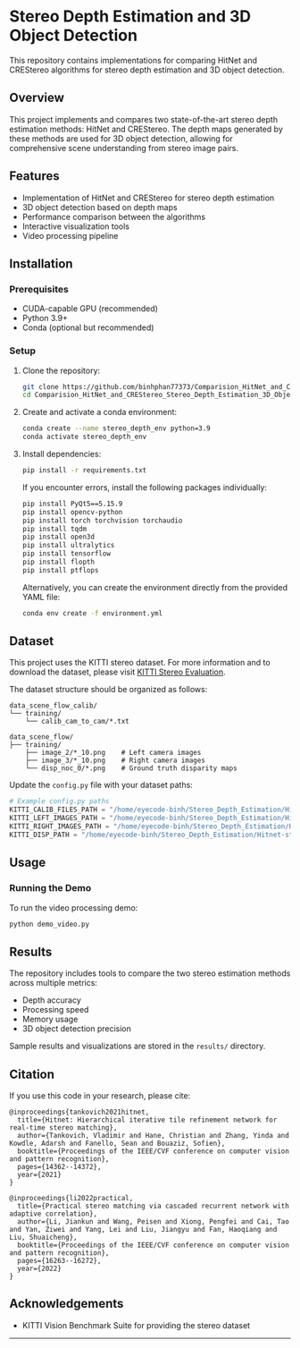 # Stereo Depth Estimation and 3D Object Detection

This repository contains implementations for comparing HitNet and CREStereo algorithms for stereo depth estimation and 3D object detection.

## Overview

This project implements and compares two state-of-the-art stereo depth estimation methods: HitNet and CREStereo. The depth maps generated by these methods are used for 3D object detection, allowing for comprehensive scene understanding from stereo image pairs.

## Features

- Implementation of HitNet and CREStereo for stereo depth estimation
- 3D object detection based on depth maps
- Performance comparison between the algorithms
- Interactive visualization tools
- Video processing pipeline

## Installation

### Prerequisites

- CUDA-capable GPU (recommended)
- Python 3.9+
- Conda (optional but recommended)

### Setup

1. Clone the repository:
   ```bash
   git clone https://github.com/binhphan77373/Comparision_HitNet_and_CREStereo_Stereo_Depth_Estimation_3D_Object_Detection.git
   cd Comparision_HitNet_and_CREStereo_Stereo_Depth_Estimation_3D_Object_Detection
   ```

2. Create and activate a conda environment:
   ```bash
   conda create --name stereo_depth_env python=3.9
   conda activate stereo_depth_env
   ```

3. Install dependencies:
   ```bash
   pip install -r requirements.txt
   ```

   If you encounter errors, install the following packages individually:
   ```bash
   pip install PyQt5==5.15.9
   pip install opencv-python
   pip install torch torchvision torchaudio
   pip install tqdm
   pip install open3d
   pip install ultralytics
   pip install tensorflow
   pip install flopth
   pip install ptflops
   ```

   Alternatively, you can create the environment directly from the provided YAML file:
   ```bash
   conda env create -f environment.yml
   ```

## Dataset

This project uses the KITTI stereo dataset. For more information and to download the dataset, please visit [KITTI Stereo Evaluation](https://www.cvlibs.net/datasets/kitti/eval_scene_flow.php?benchmark=stereo).

The dataset structure should be organized as follows:

```
data_scene_flow_calib/
└── training/
    └── calib_cam_to_cam/*.txt

data_scene_flow/
├── training/
    ├── image_2/*_10.png    # Left camera images
    ├── image_3/*_10.png    # Right camera images
    └── disp_noc_0/*.png    # Ground truth disparity maps
```

Update the `config.py` file with your dataset paths:

```python
# Example config.py paths
KITTI_CALIB_FILES_PATH = "/home/eyecode-binh/Stereo_Depth_Estimation/Hitnet-stereo-depthEstimation_3Dobject-detection/data_scene_flow_calib/training/calib_cam_to_cam/*.txt"
KITTI_LEFT_IMAGES_PATH = "/home/eyecode-binh/Stereo_Depth_Estimation/Hitnet-stereo-depthEstimation_3Dobject-detection/data_scene_flow/training/image_2/*_10.png"
KITTI_RIGHT_IMAGES_PATH = "/home/eyecode-binh/Stereo_Depth_Estimation/Hitnet-stereo-depthEstimation_3Dobject-detection/data_scene_flow/training/image_3/*_10.png"
KITTI_DISP_PATH = "/home/eyecode-binh/Stereo_Depth_Estimation/Hitnet-stereo-depthEstimation_3Dobject-detection/data_scene_flow/training/disp_noc_0/*.png"
```

## Usage

### Running the Demo

To run the video processing demo:
```bash
python demo_video.py
```

## Results

The repository includes tools to compare the two stereo estimation methods across multiple metrics:
- Depth accuracy
- Processing speed
- Memory usage
- 3D object detection precision

Sample results and visualizations are stored in the `results/` directory.

## Citation

If you use this code in your research, please cite:

```
@inproceedings{tankovich2021hitnet,
  title={Hitnet: Hierarchical iterative tile refinement network for real-time stereo matching},
  author={Tankovich, Vladimir and Hane, Christian and Zhang, Yinda and Kowdle, Adarsh and Fanello, Sean and Bouaziz, Sofien},
  booktitle={Proceedings of the IEEE/CVF conference on computer vision and pattern recognition},
  pages={14362--14372},
  year={2021}
}

@inproceedings{li2022practical,
  title={Practical stereo matching via cascaded recurrent network with adaptive correlation},
  author={Li, Jiankun and Wang, Peisen and Xiong, Pengfei and Cai, Tao and Yan, Ziwei and Yang, Lei and Liu, Jiangyu and Fan, Haoqiang and Liu, Shuaicheng},
  booktitle={Proceedings of the IEEE/CVF conference on computer vision and pattern recognition},
  pages={16263--16272},
  year={2022}
}
```

## Acknowledgements

- KITTI Vision Benchmark Suite for providing the stereo dataset

---

